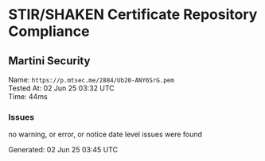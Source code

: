 # STIR/SHAKEN Certificate Repository Compliance

## Martini Security

Name: `https://p.mtsec.me/2884/Ub20-ANY6SrG.pem`\
Tested At: 02 Jun 25 03:32 UTC\
Time: 44ms

### Issues

no warning, or error, or notice date level issues were found

Generated: 02 Jun 25 03:45 UTC